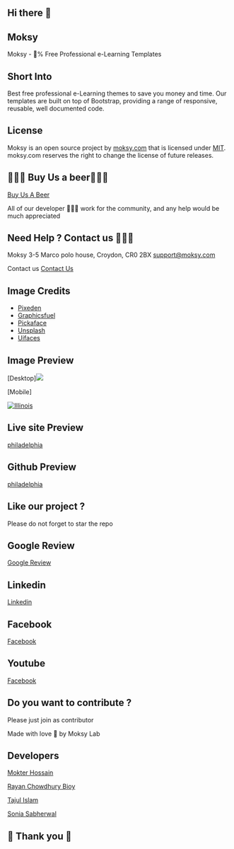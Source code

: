 ## Hi there 👋

## Moksy 
Moksy - 💯% Free Professional e-Learning Templates

## Short Into 
Best free professional e-Learning themes to save you money and time. Our templates are built on top of Bootstrap, providing a range of responsive, reusable, well documented code. 

## License 

Moksy is an open source project by [moksy.com](https://moksy.com) that is licensed under [MIT](https://opensource.org/licenses/MIT).
moksy.com reserves the right to change the license of future releases.

## 🍺🍺🍺 Buy Us a beer🍺🍺🍺
[Buy Us A Beer](https://www.paypal.com/donate/?hosted_button_id=Q279LEZ5BAWBY)

All of our developer 🙇🙇🙇 work for the community, and any help would be much appreciated 


## Need Help ? Contact us 🙋🙋🙋
Moksy 
3-5 Marco polo house, Croydon, CR0 2BX
support@moksy.com


Contact us 
[Contact Us](https://moksy.com/contact-us.php)

## Image Credits

- [Pixeden](http://www.pixeden.com/psd-web-elements/flat-responsive-showcase-psd)
- [Graphicsfuel](https://www.graphicsfuel.com/2013/02/13-high-resolution-blur-backgrounds/)
- [Pickaface](https://pickaface.net/)
- [Unsplash](https://unsplash.com/)
- [Uifaces](http://uifaces.com/)

## Image Preview


[Desktop]<a href="https://example.com"><img src="https://i.ibb.co/Gk0dKMg/Philadelphia.png"></a>


[Mobile]


<a href="https://example.com"><img src="https://i.ibb.co/N2jRZK3/Philadelphia-M.png" alt="Illinois"></a>


## Live site Preview 

[philadelphia](https://moksy.com/templates/philadelphia/?project_id=18336)


## Github Preview 
[philadelphia](https://moksy-lab.github.io/philadelphia/)


## Like our project ? 
   Please do not forget to star the repo 

## Google Review 
[Google Review](https://g.page/r/CWIjjM1wv6tFEB0/review)


## Linkedin 
[Linkedin](https://www.linkedin.com/company/moksyuk/)


## Facebook 
[Facebook](https://www.facebook.com/moksyuk)



## Youtube 
[Facebook](https://www.youtube.com/channel/UCTXQx-lXRoOeGy9b-B0RXMg)


## Do you want to contribute ? 
Please just join as contributor 

Made with love 🧡 by Moksy Lab 

## Developers 
[Mokter Hossain](https://www.linkedin.com/in/mr-mokter/)

[Rayan Chowdhury Bioy](https://www.linkedin.com/in/rayhan-chowdhury-bijoy-b787ab224/)

[Tajul Islam](https://github.com/627md-Tajul-Islam)

[Sonia Sabherwal](https://www.linkedin.com/in/sonia-sabherwal-28154b45/)


## 🙏 Thank you 🙏